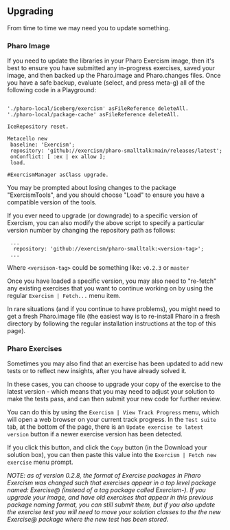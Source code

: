 ## Upgrading

From time to time we may need you to update something.

### Pharo Image

If you need to update the libraries in your Pharo Exercism image, then it's best to ensure you have submitted any in-progress exercises, saved your image, and then backed up the Pharo.image and Pharo.changes files. Once you have a safe backup, evaluate (select, and press meta-g) all of the following code in a Playground:

 ```smalltalk

 './pharo-local/iceberg/exercism' asFileReference deleteAll.
 './pharo-local/package-cache' asFileReference deleteAll.

 IceRepository reset.

 Metacello new
  baseline: 'Exercism';
  repository: 'github://exercism/pharo-smalltalk:main/releases/latest';
  onConflict: [ :ex | ex allow ];
  load.

 #ExercismManager asClass upgrade.
 ```

You may be prompted about losing changes to the package "ExercismTools", and you should choose "Load" to ensure you have a compatible version of the tools.

If you ever need to upgrade (or downgrade) to a specific version of Exercism, you can also modify the above script to specify a particular version number by changing the repository path as follows:

```smalltalk
 ...
  repository: 'github://exercism/pharo-smalltalk:<version-tag>';
 ...
 ```

Where `<versison-tag>` could be something like: `v0.2.3` or `master`

Once you have loaded a specific version, you may also need to "re-fetch" any existing exercises that you want to continue working on by using the regular `Exercism | Fetch...` menu item.

In rare situations (and if you continue to have problems), you might need to get a fresh Pharo.image file (the easiest way is to re-install Pharo in a fresh directory by following the regular installation instructions at the top of this page).

### Pharo Exercises

Sometimes you may also find that an exercise has been updated to add new tests or to reflect new insights, after you have already solved it.

In these cases, you can choose to upgrade your copy of the exercise to the latest version - which means that you may need to adjust your solution to make the tests pass, and can then submit your new code for further review.

You can do this by using the `Exercism | View Track Progress` menu, which will open a web browser on your current track progress. In the `Test suite` tab, at the bottom of the page, there is an `Update exercise to latest version` button if a newer exercise version has been detected.

If you click this button, and click the `Copy` button (in the Download your solution box), you can then paste this value into the `Exercism | Fetch new exercise` menu prompt.

_NOTE: as of version 0.2.8, the format of Exercise packages in Pharo Exercism was changed such that exercises appear in a top level package named: Exercise@<Name> (instead of a tag package called Exercism-<Name>). If you upgrade your image, and have old exercises that appear in this previous package naming format, you can still submit them, but if you also update the exercise test you will need to move your solution classes to the the new Exercise@<Name> package where the new test has been stored._

